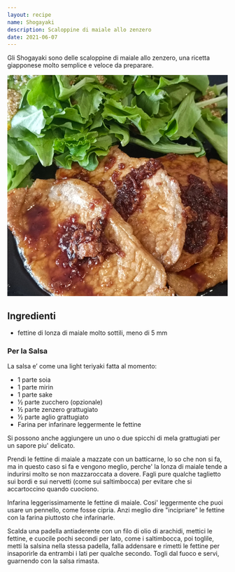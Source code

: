 ```yaml
---
layout: recipe
name: Shogayaki
description: Scaloppine di maiale allo zenzero
date: 2021-06-07
---
```


Gli Shogayaki sono delle scaloppine di maiale allo zenzero, una ricetta giapponese molto semplice e veloce da preparare.

![Shogayaki](/assets/images/shogayaki.jpg)

## Ingredienti

- fettine di lonza di maiale molto sottili, meno di 5 mm

### Per la Salsa

La salsa e’ come una light teriyaki fatta al momento:
- 1 parte soia
- 1 parte mirin
- 1 parte sake
- ½ parte zucchero (opzionale)
- ½ parte zenzero grattugiato
- ½ parte aglio grattugiato
- Farina per infarinare leggermente le fettine

Si possono anche aggiungere un uno o due spicchi di mela grattugiati per un sapore piu' delicato.

Prendi le fettine di maiale a mazzate con un batticarne, lo so che non si fa, ma in questo caso si fa e vengono meglio, perche' la lonza di maiale tende a indurirsi molto se non mazzaroccata a dovere. Fagli pure qualche taglietto sui bordi e sui nervetti (come sui saltimbocca) per evitare che si accartoccino quando cuociono.

Infarina leggerissimamente le fettine di maiale. Cosi' leggermente che puoi usare un pennello, come fosse cipria. Anzi meglio dire "incipriare" le fettine con la farina piuttosto che infarinarle.

Scalda una padella antiaderente con un filo di olio di arachidi, mettici le fettine, e cuocile pochi secondi per lato, come i saltimbocca, poi toglile, metti la salsina nella stessa padella, falla addensare e rimetti le fettine per insaporirle da entrambi i lati per qualche secondo. Togli dal fuoco e servi, guarnendo con la salsa rimasta.
